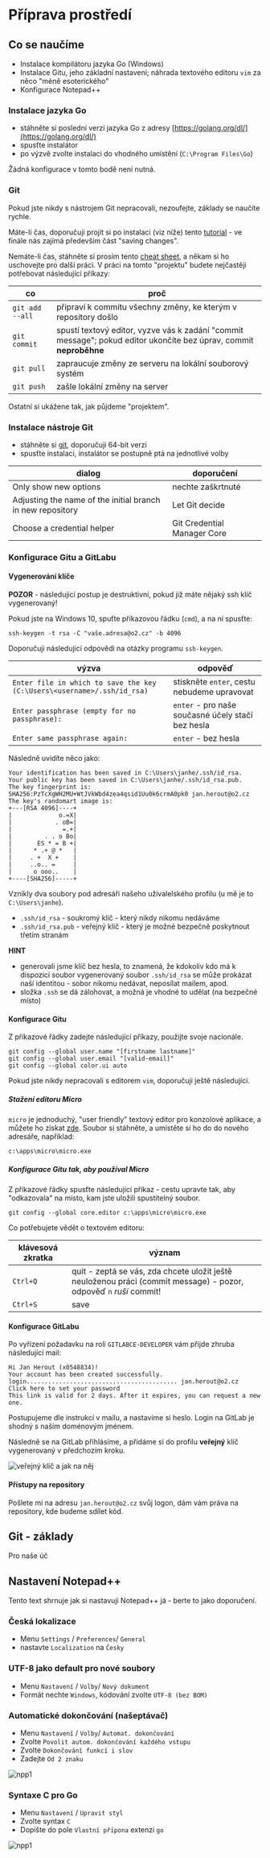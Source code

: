 # Příprava prostředí

## Co se naučíme

- Instalace kompilátoru jazyka Go (Windows)
- Instalace Gitu, jeho základní nastavení; náhrada textového editoru `vim` za něco "méně esoterického"
- Konfigurace Notepad++

### Instalace jazyka Go

- stáhněte si poslední verzi jazyka Go z adresy [https://golang.org/dl/](https://golang.org/dl/)
- spusťte instalátor
- po výzvě zvolte instalaci do vhodného umístění (`C:\Program Files\Go`)

Žádná konfigurace v tomto bodě není nutná.

### Git

Pokud jste nikdy s nástrojem Git nepracovali, nezoufejte, základy se naučíte rychle.

Máte-li čas, doporučuji projít si po instalaci (viz níže) tento [tutorial](https://www.atlassian.com/git/tutorials/setting-up-a-repository) -
ve finále nás zajímá především část "saving changes".

Nemáte-li čas, stáhněte si prosím tento [cheat sheet](https://www.atlassian.com/git/tutorials/setting-up-a-repository),
a někam si ho uschovejte pro další práci. V práci na tomto "projektu" budete
nejčastěji potřebovat následující příkazy:

| co              | proč                                                                                                               |
| --------------- | ------------------------------------------------------------------------------------------------------------------ |
| `git add --all` | připraví k commitu všechny změny, ke kterým v repository došlo                                                     |
| `git commit`    | spustí textový editor, vyzve vás k zadání "commit message"; pokud editor ukončíte bez úprav, commit **neproběhne** |
| `git pull`      | zapraucuje změny ze serveru na lokální souborový systém                                                            |
| `git push`      | zašle lokální změny na server                                                                                      |

Ostatní si ukážene tak, jak půjdeme "projektem".

### Instalace nástroje Git

- stáhněte si [git](https://git-scm.com/downloads), doporučuji 64-bit verzi
- spusťte instalaci, instalátor se postupně ptá na jednotlivé volby

| dialog                                                     | doporučení                  |
| ---------------------------------------------------------- | --------------------------- |
| Only show new options                                      | nechte zaškrtnuté           |
| Adjusting the name of the initial branch in new repository | Let Git decide              |
| Choose a credential helper                                 | Git Credential Manager Core |

### Konfigurace Gitu a GitLabu

#### Vygenerování klíče

**POZOR** - následující postup je destruktivní, pokud již máte nějaký ssh klíč vygenerovaný!

Pokud jste na Windows 10, spuťte příkazovou řádku (`cmd`), a na ní spusťte:

```
ssh-keygen -t rsa -C "vaše.adresa@o2.cz" -b 4096
```

Doporučuji následující odpovědi na otázky programu `ssh-keygen`.

| výzva                                                                   | odpověď                                           |
| ----------------------------------------------------------------------- | ------------------------------------------------- |
| `Enter file in which to save the key (C:\Users\<username>/.ssh/id_rsa)` | stiskněte `enter`, cestu nebudeme upravovat       |
| `Enter passphrase (empty for no passphrase):`                           | `enter` - pro naše současné účely stačí bez hesla |
| `Enter same passphrase again:`                                          | `enter` - bez hesla                               |

Následně uvidíte něco jako:

```
Your identification has been saved in C:\Users\janhe/.ssh/id_rsa.
Your public key has been saved in C:\Users\janhe/.ssh/id_rsa.pub.
The key fingerprint is:
SHA256:PzTcXgWH2MU+WtJVkWbd4zea4qsid1Uu0k6crmA0pk0 jan.herout@o2.cz
The key's randomart image is:
+---[RSA 4096]----+
|             o.=X|
|            . oB=|
|              =.+|
|         . . o Bo|
|       ES * = B +|
|      * .+ @ *   |
|     . +  X +    |
|     ..o.. =     |
|      o ooo..    |
+----[SHA256]-----+
```

Vznikly dva soubory pod adresáři našeho uživalelského profilu (u mě je to `C:\Users\janhe`).

- `.ssh/id_rsa` - soukromý klíč - který nikdy nikomu nedáváme
- `.ssh/id_rsa.pub` - veřejný klíč - který je možné bezpečně poskytnout třetím stranám

**HINT**

- generovali jsme klíč bez hesla, to znamená, že kdokoliv kdo má
  k dispozici soubor vygenerovaný soubor `.ssh/id_rsa` se může
  prokázat naší identitou - sobor nikomu nedávat, neposílat mailem, apod.
- složka `.ssh` se dá zálohovat, a možná je vhodné to udělat (na bezpečné místo)

#### Konfigurace Gitu

Z příkazové řádky zadejte následující příkazy, použijte svoje nacionále.

```
git config --global user.name "[firstname lastname]"
git config --global user.email "[valid-email]"
git config --global color.ui auto
```

Pokud jste nikdy nepracovali s editorem `vim`, doporučuji ještě následující.

##### Stažení editoru Micro

`micro` je jednoduchý, "user friendly" textový editor pro konzolové aplikace, a můžete ho
získat [zde](https://1drv.ms/u/s!AviGc0QhRWWrrRUS7qkP42HRy3G3?e=Pu6vxZ).
Soubor si stáhněte, a umístěte si ho do do nového adresáře, například:

`c:\apps\micro\micro.exe`

##### Konfigurace Gitu tak, aby používal Micro

Z příkazové řádky spusťte následující příkaz - cestu upravte tak, aby "odkazovala" na místo, kam jste uložili spustitelný soubor.

```
git config --global core.editor c:\apps\micro\micro.exe
```

Co potřebujete vědět o textovém editoru:

| klávesová zkratka | význam                                                                                                             |
| ----------------- | ------------------------------------------------------------------------------------------------------------------ |
| `Ctrl+Q`          | quit - zeptá se vás, zda chcete uložit ještě neuloženou práci (commit message) - pozor, odpověď `n` _ruší_ commit! |
| `Ctrl+S`          | save                                                                                                               |

#### Konfigurace GitLabu

Po vyřízení požadavku na roli `GITLABCE-DEVELOPER` vám přijde zhruba následující mail:

```
Hi Jan Herout (x0548834)!
Your account has been created successfully.
login.......................................... jan.herout@o2.cz
Click here to set your password
This link is valid for 2 days. After it expires, you can request a new one.
```

Postupujeme dle instrukcí v mailu, a nastavíme si heslo. Login na GitLab je shodný s naším doménovým jménem.

Následně se na GitLab přihlásíme, a přidáme si do profilu **veřejný** klíč vygenerovaný v předchozím kroku.

![veřejný klíč a jak na něj](resources/01/how_to_add_pub_key.png)

#### Přístupy na repository

Pošlete mi na adresu `jan.herout@o2.cz` svůj logon, dám vám práva na repository, kde budeme sdílet kód.

## Git - základy

Pro naše úč

## Nastavení Notepad++

Tento text shrnuje jak si nastavuji Notepad++ já - berte to jako doporučení.

### Česká lokalizace

- Menu `Settings` / `Preferences`/ `General`
- nastavte `Localization` na `Česky`

### UTF-8 jako default pro nové soubory

- Menu `Nastavení` / `Volby`/ `Nový dokument`
- Formát nechte `Windows`, kódování zvolte `UTF-8 (bez BOM)`

### Automatické dokončování (našeptávač)

- Menu `Nastavení` / `Volby`/ `Automat. dokončování`
- Zvolte `Povolit autom. dokončování každého vstupu`
- Zvolte `Dokončování funkcí i slov`
- Zadejte `Od 2 znaku`

![npp1](resources/01/npp1.png)

### Syntaxe C pro Go

- Menu `Nastavení` / `Upravit styl`
- Zvolte syntax `C`
- Dopište do pole `Vlastní přípona` extenzi `go`

![npp1](resources/01/npp2.png)
